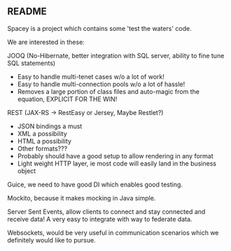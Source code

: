 README
----------

Spacey is a project which contains some 'test the waters' code.

We are interested in these:

JOOQ (No-Hibernate, better integration with SQL server, ability to fine tune SQL statements)
- Easy to handle multi-tenet cases w/o a lot of work!
- Easy to handle multi-connection pools w/o a lot of hassle!
- Removes a large portion of class files and auto-magic from the equation, EXPLICIT FOR THE WIN!

REST (JAX-RS -> RestEasy or Jersey, Maybe Restlet?)
- JSON bindings a must
- XML a possibility
- HTML a possibility
- Other formats???
- Probably should have a good setup to allow rendering in any format
- Light weight HTTP layer, ie most code will easily land in the business object

Guice, we need to have good DI which enables good testing.

Mockito, because it makes mocking in Java simple.

Server Sent Events, allow clients to connect and stay connected and receive data! A very easy to integrate with way to federate data.

Websockets, would be very useful in communication scenarios which we definitely would like to pursue.

